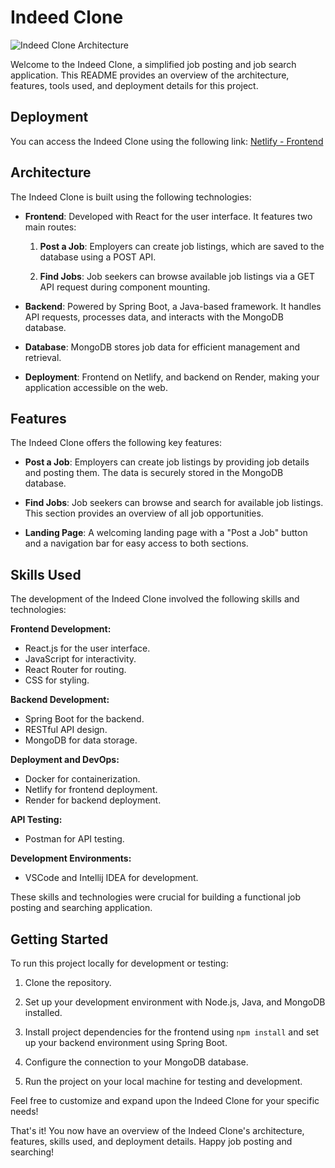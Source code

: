 # Indeed Clone

![Indeed Clone Architecture](https://example.com/your-image-url.png)

Welcome to the Indeed Clone, a simplified job posting and job search application. This README provides an overview of the architecture, features, tools used, and deployment details for this project.

## Deployment

You can access the Indeed Clone using the following link:
[Netlify - Frontend](https://your-frontend-link)

## Architecture

The Indeed Clone is built using the following technologies:

- **Frontend**: Developed with React for the user interface. It features two main routes:

  1. **Post a Job**: Employers can create job listings, which are saved to the database using a POST API.

  2. **Find Jobs**: Job seekers can browse available job listings via a GET API request during component mounting.

- **Backend**: Powered by Spring Boot, a Java-based framework. It handles API requests, processes data, and interacts with the MongoDB database.

- **Database**: MongoDB stores job data for efficient management and retrieval.

- **Deployment**: Frontend on Netlify, and backend on Render, making your application accessible on the web.

## Features

The Indeed Clone offers the following key features:

- **Post a Job**: Employers can create job listings by providing job details and posting them. The data is securely stored in the MongoDB database.

- **Find Jobs**: Job seekers can browse and search for available job listings. This section provides an overview of all job opportunities.

- **Landing Page**: A welcoming landing page with a "Post a Job" button and a navigation bar for easy access to both sections.

## Skills Used

The development of the Indeed Clone involved the following skills and technologies:

**Frontend Development:**
- React.js for the user interface.
- JavaScript for interactivity.
- React Router for routing.
- CSS for styling.

**Backend Development:**
- Spring Boot for the backend.
- RESTful API design.
- MongoDB for data storage.

**Deployment and DevOps:**
- Docker for containerization.
- Netlify for frontend deployment.
- Render for backend deployment.

**API Testing:**
- Postman for API testing.

**Development Environments:**
- VSCode and Intellij IDEA for development.

These skills and technologies were crucial for building a functional job posting and searching application.


## Getting Started

To run this project locally for development or testing:

1. Clone the repository.

2. Set up your development environment with Node.js, Java, and MongoDB installed.

3. Install project dependencies for the frontend using `npm install` and set up your backend environment using Spring Boot.

4. Configure the connection to your MongoDB database.

5. Run the project on your local machine for testing and development.

Feel free to customize and expand upon the Indeed Clone for your specific needs!

That's it! You now have an overview of the Indeed Clone's architecture, features, skills used, and deployment details. Happy job posting and searching!
